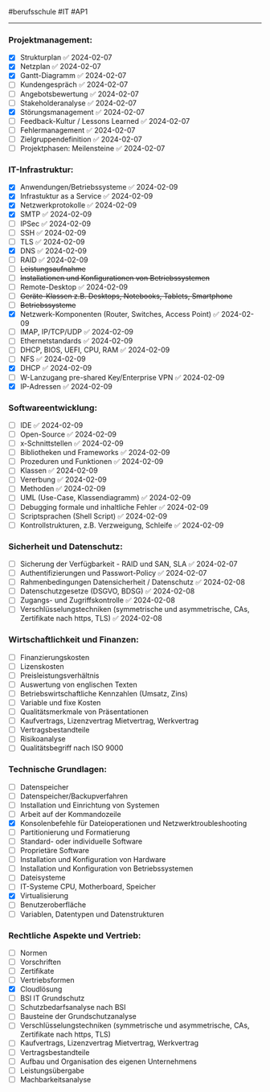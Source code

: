 #berufsschule #IT #AP1

---

### Projektmanagement:

- [x] Strukturplan ✅ 2024-02-07
- [x] Netzplan ✅ 2024-02-07
- [x] Gantt-Diagramm ✅ 2024-02-07
- [ ] Kundengespräch ✅ 2024-02-07
- [ ] Angebotsbewertung ✅ 2024-02-07
- [ ] Stakeholderanalyse ✅ 2024-02-07
- [x] Störungsmanagement ✅ 2024-02-07
- [ ] Feedback-Kultur / Lessons Learned ✅ 2024-02-07
- [ ] Fehlermanagement ✅ 2024-02-07
- [ ] Zielgruppendefinition ✅ 2024-02-07
- [ ] Projektphasen: Meilensteine ✅ 2024-02-07

### IT-Infrastruktur:

- [x] Anwendungen/Betriebssysteme ✅ 2024-02-09
- [x] Infrastuktur as a Service ✅ 2024-02-09
- [x] Netzwerkprotokolle ✅ 2024-02-09
- [x] SMTP ✅ 2024-02-09
- [ ] IPSec ✅ 2024-02-09
- [ ] SSH ✅ 2024-02-09
- [ ] TLS ✅ 2024-02-09
- [x] DNS ✅ 2024-02-09
- [ ] RAID ✅ 2024-02-09
- [ ] ~~Leistungsaufnahme~~
- [ ] ~~Installationen und Konfigurationen von Betriebssystemen~~
- [ ] Remote-Desktop ✅ 2024-02-09
- [ ] ~~Geräte-Klassen z.B. Desktops, Notebooks, Tablets, Smartphone~~
- [ ] ~~Betriebssysteme~~
- [x] Netzwerk-Komponenten (Router, Switches, Access Point) ✅ 2024-02-09
- [ ] IMAP, IP/TCP/UDP ✅ 2024-02-09
- [ ] Ethernetstandards ✅ 2024-02-09
- [ ] DHCP, BIOS, UEFI, CPU, RAM ✅ 2024-02-09
- [ ] NFS ✅ 2024-02-09
- [x] DHCP ✅ 2024-02-09
- [ ] W-Lanzugang pre-shared Key/Enterprise VPN ✅ 2024-02-09
- [x] IP-Adressen ✅ 2024-02-09

### Softwareentwicklung:

- [ ] IDE ✅ 2024-02-09
- [ ] Open-Source ✅ 2024-02-09
- [ ] x-Schnittstellen ✅ 2024-02-09
- [ ] Bibliotheken und Frameworks ✅ 2024-02-09
- [ ] Prozeduren und Funktionen ✅ 2024-02-09
- [ ] Klassen ✅ 2024-02-09
- [ ] Vererbung ✅ 2024-02-09
- [ ] Methoden ✅ 2024-02-09
- [ ] UML (Use-Case, Klassendiagramm) ✅ 2024-02-09
- [ ] Debugging formale und inhaltliche Fehler ✅ 2024-02-09
- [ ] Scriptsprachen (Shell Script) ✅ 2024-02-09
- [ ] Kontrollstrukturen, z.B. Verzweigung, Schleife ✅ 2024-02-09

### Sicherheit und Datenschutz:

- [ ] Sicherung der Verfügbarkeit - RAID und SAN, SLA ✅ 2024-02-07
- [ ] Authentifizierungen und Passwort-Policy ✅ 2024-02-07
- [ ] Rahmenbedingungen Datensicherheit / Datenschutz ✅ 2024-02-08
- [ ] Datenschutzgesetze (DSGVO, BDSG) ✅ 2024-02-08
- [ ] Zugangs- und Zugriffskontrolle ✅ 2024-02-08
- [ ] Verschlüsselungstechniken (symmetrische und asymmetrische, CAs, Zertifikate nach https, TLS) ✅ 2024-02-08

### Wirtschaftlichkeit und Finanzen:

- [ ] Finanzierungskosten
- [ ] Lizenskosten
- [ ] Preisleistungsverhältnis
- [ ] Auswertung von englischen Texten
- [ ] Betriebswirtschaftliche Kennzahlen (Umsatz, Zins)
- [ ] Variable und fixe Kosten
- [ ] Qualitätsmerkmale von Präsentationen
- [ ] Kaufvertrags, Lizenzvertrag Mietvertrag, Werkvertrag
- [ ] Vertragsbestandteile
- [ ] Risikoanalyse
- [ ] Qualitätsbegriff nach ISO 9000

### Technische Grundlagen:

- [ ] Datenspeicher
- [ ] Datenspeicher/Backupverfahren
- [ ] Installation und Einrichtung von Systemen
- [ ] Arbeit auf der Kommandozeile
- [x] Konsolenbefehle für Dateioperationen und Netzwerktroubleshooting
- [ ] Partitionierung und Formatierung
- [ ] Standard- oder individuelle Software
- [ ] Proprietäre Software
- [ ] Installation und Konfiguration von Hardware
- [ ] Installation und Konfiguration von Betriebssystemen
- [ ] Dateisysteme
- [ ] IT-Systeme CPU, Motherboard, Speicher
- [x] Virtualisierung
- [ ] Benutzeroberfläche
- [ ] Variablen, Datentypen und Datenstrukturen

### Rechtliche Aspekte und Vertrieb:

- [ ] Normen
- [ ] Vorschriften
- [ ] Zertifikate
- [ ] Vertriebsformen
- [x] Cloudlösung
- [ ] BSI IT Grundschutz
- [ ] Schutzbedarfsanalyse nach BSI
- [ ] Bausteine der Grundschutzanalyse
- [ ] Verschlüsselungstechniken (symmetrische und asymmetrische, CAs, Zertifikate nach https, TLS)
- [ ] Kaufvertrags, Lizenzvertrag Mietvertrag, Werkvertrag
- [ ] Vertragsbestandteile
- [ ] Aufbau und Organisation des eigenen Unternehmens
- [ ] Leistungsübergabe
- [ ] Machbarkeitsanalyse

